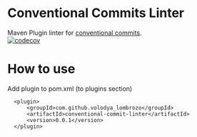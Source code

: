 # Conventional Commits Linter

Maven Plugin linter for [conventional commits](https://www.conventionalcommits.org/en/v1.0.0/).  
[![codecov](https://codecov.io/gh/volodya-lombrozo/conventional-commit-linter/branch/main/graph/badge.svg?token=KmT35uwArr)](https://codecov.io/gh/volodya-lombrozo/conventional-commit-linter)

# How to use

Add plugin to pom.xml (to plugins section)

      <plugin>
          <groupId>com.github.volodya_lombrozo</groupId>
          <artifactId>conventional-commit-linter</artifactId>
          <version>0.0.1</version>
      </plugin>

